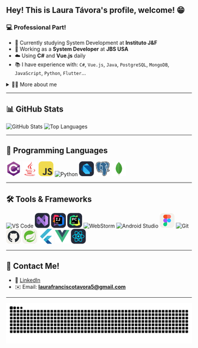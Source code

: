 <h2>Hey! This is Laura Távora's profile, welcome! 😁</h2>

### 💻 Professional Part!
<ul>
  <li>🌱 Currently studying System Development at <strong>Instituto J&F</strong></li>
  <li>🔭 Working as a <strong>System Developer</strong> at <strong>JBS USA</strong></li>
  <li>☁️ Using <strong>C#</strong> and <strong>Vue.js</strong> daily</li>
  <li> 📚 I have experience with:
     <code>C#</code>, <code>Vue.js</code>, <code>Java</code>, <code>PostgreSQL</code>, <code>MongoDB</code>, <code>JavaScript</code>, <code>Python</code>, <code>Flutter</code>...</li>
</ul>

<details>
  <summary>👨‍💻 More about me</summary>

  - 🧠 I'm 16 years old and live in Brazil  
  - 🌎 Advanced English speaker
  - 📖 I enjoy reading books and I'm passionate about mobile apps!  
</details>

---

## 📊 GitHub Stats

![GitHub Stats](https://github-readme-stats.vercel.app/api?username=LauraTavora&show_icons=true&theme=dark)
![Top Languages](https://github-readme-stats.vercel.app/api/top-langs/?username=LauraTavora&layout=compact&langs_count=7&theme=dark)

---

## 🧠 Programming Languages

<p>
  <img alt="C#" src="https://raw.githubusercontent.com/devicons/devicon/master/icons/csharp/csharp-original.svg" width="40" />
  <img alt="Java" src="https://raw.githubusercontent.com/devicons/devicon/master/icons/java/java-plain.svg" width="40" />
  <img alt="JavaScript" src="https://raw.githubusercontent.com/tandpfun/skill-icons/main/icons/JavaScript.svg" width="40" />
  <img alt="Python" src="https://cdn.jsdelivr.net/gh/devicons/devicon@latest/icons/python/python-original.svg" width="40" />
  <img alt="Dart" src="https://raw.githubusercontent.com/tandpfun/skill-icons/main/icons/Dart-Dark.svg" width="40" />
  <img alt="PostgreSQL" src="https://raw.githubusercontent.com/devicons/devicon/master/icons/postgresql/postgresql-original.svg" width="40" />
  <img alt="MongoDB" src="https://raw.githubusercontent.com/devicons/devicon/master/icons/mongodb/mongodb-original.svg" width="40" />
</p>

---

## 🛠️ Tools & Frameworks

<p>
  <img alt="VS Code" src="https://cdn.jsdelivr.net/gh/devicons/devicon/icons/vscode/vscode-original.svg" width="40" />
  <img alt="Visual Studio" src="https://raw.githubusercontent.com/tandpfun/skill-icons/main/icons/VisualStudio-Dark.svg" width="40" />
  <img alt="IntelliJ IDEA" src="https://raw.githubusercontent.com/tandpfun/skill-icons/main/icons/Idea-Dark.svg" width="40" />
  <img alt="PyCharm" src="https://raw.githubusercontent.com/tandpfun/skill-icons/main/icons/PyCharm-Dark.svg" width="40" />
  <img alt="WebStorm" src="https://raw.githubusercontent.com/tandpfun/skill-icons/main/icons/WebStorm-Dark.svg" width="40" />
  <img alt="Android Studio" src="https://uxwing.com/wp-content/themes/uxwing/download/brands-and-social-media/android-studio-icon.png" width="40" />
  <img alt="Figma" src="https://raw.githubusercontent.com/tandpfun/skill-icons/65dea6c4eaca7da319e552c09f4cf5a9a8dab2c8/icons/Figma-Light.svg" width="40" />
  <img alt="Git" src="https://cdn.jsdelivr.net/gh/devicons/devicon/icons/git/git-original.svg" width="40" />
  <img alt="GitHub" src="https://raw.githubusercontent.com/tandpfun/skill-icons/main/icons/Github-Light.svg" width="40" />
  <img alt="Spring" src="https://raw.githubusercontent.com/tandpfun/skill-icons/65dea6c4eaca7da319e552c09f4cf5a9a8dab2c8/icons/Spring-Light.svg" width="40" />
  <img alt="Flutter" src="https://raw.githubusercontent.com/devicons/devicon/master/icons/flutter/flutter-original.svg" width="40" />
  <img alt="Vue.js" src="https://raw.githubusercontent.com/devicons/devicon/master/icons/vuejs/vuejs-original.svg" width="40" />
  <img alt="React" src="https://raw.githubusercontent.com/tandpfun/skill-icons/main/icons/React-Dark.svg" width="40" />
</p>

---

## 📩 Contact Me!

- 💼 [LinkedIn](https://www.linkedin.com/in/laura-francisco-távora-946a622b3)
- ✉️ Email: **laurafranciscotavora5@gmail.com**

---
![Snake animation](https://raw.githubusercontent.com/EmilioStuart/EmilioStuart/output/snake.svg)
